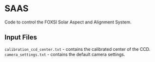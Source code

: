 SAAS
====

Code to control the FOXSI Solar Aspect and Alignment System.

Input Files
-----------
`calibration_ccd_center.txt` - contains the calibrated center of the CCD.
`camera_settings.txt` - contains the default camera settings.

